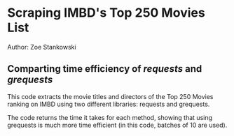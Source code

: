 # Scraping IMBD's Top 250 Movies List

Author: Zoe Stankowski

## Comparting time efficiency of _requests_ and _grequests_

This code extracts the movie titles and directors of the Top 250 Movies ranking on IMBD using two different libraries: requests and grequests.

The code returns the time it takes for each method, showing that using grequests is much more time efficient (in this code, batches of 10 are used). 



